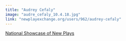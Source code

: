 ```yaml
---
title: "Audrey Cefaly"
image: "audre_cefaly_10.4.18.jpg"
link: "newplayexchange.org/users/962/audrey-cefaly"
---
```


[National Showcase of New Plays](/programs/national-showcase-of-new-plays)